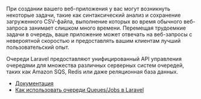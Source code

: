 При создании вашего веб-приложения у вас могут возникнуть некоторые задачи, 
такие как синтаксический анализ и сохранение загруженного CSV-файла, 
выполнение которых во время обычного веб-запроса занимает слишком много времени. 
Перемещая трудоемкие задачи в очередь, ваше приложение может отвечать на веб-запросы 
с невероятной скоростью и предоставлять вашим клиентам лучший пользовательский опыт.

Очереди Laravel предоставляют унифицированный API управления очередями 
для множества различных серверных систем очередей, таких как Amazon SQS, 
Redis или даже реляционная база данных.

[//]: # "materials"

- [Документация](https://laravel.com/docs/10.x/queues#creating-jobs)
- [Как использовать очереди Queues/Jobs в Laravel](https://youtu.be/WLSgwJPEIeg)

[//]: # "/materials"
